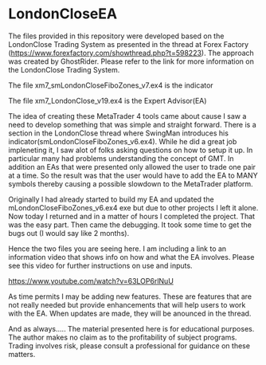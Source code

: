 # LondonCloseEA
The files provided in this repository were developed based on the LondonClose Trading System as presented in the thread at Forex Factory (https://www.forexfactory.com/showthread.php?t=598223).  The approach was created by GhostRider.  Please refer to the link for more information on the LondonClose Trading System.

The file xm7_smLondonCloseFiboZones_v7.ex4 is the indicator

The file xm7_LondonClose_v19.ex4 is the Expert Advisor(EA)

The idea of creating these MetaTrader 4 tools came about cause I saw a need to develop something that was simple and straight forward.  There is a section in the LondonClose thread where SwingMan introduces his indicator(smLondonCloseFiboZones_v6.ex4). While he did a great job impleneting it, I saw alot of folks asking questions on how to setup it up.  In particular many had problems understanding the concept of GMT.  In addition an EAs that were presented only allowed the user to trade one pair at a time.  So the result was that the user would have to add the EA to MANY symbols thereby causing a possible slowdown to the MetaTrader platform.

Originally I had already started to build my EA and updated the mLondonCloseFiboZones_v6.ex4 exe but due to other projects I left it alone.  Now today I returned and in a matter of hours I completed the project.  That was the easy part.  Then came the debugging.  It took some time to get the bugs out (I would say like 2 months).  

Hence the two files you are seeing here.  I am including a link to an information video that shows info on how and what the EA involves.
Please see this video for further instructions on use and inputs.

https://www.youtube.com/watch?v=63LOP6rlNuU

As time permits I may be adding new features.  These are features that are not really needed but provide enhancements that will help users to work with the EA.  When updates are made, they will be anounced in the thread.

And as always.....
The material presented here is for educational purposes.  The author makes no claim as to the profitability of subject programs.  Trading involves risk, please consult a professional for guidance on these matters. 
